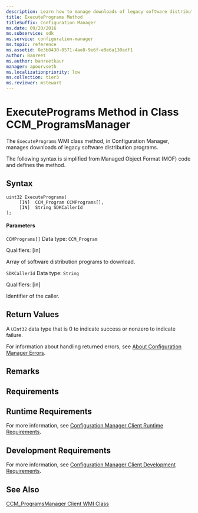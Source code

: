 ```yaml
---
description: Learn how to manage downloads of legacy software distribution programs in Configuration Manager with ExecutePrograms class.
title: ExecutePrograms Method
titleSuffix: Configuration Manager
ms.date: 09/20/2016
ms.subservice: sdk
ms.service: configuration-manager
ms.topic: reference
ms.assetid: 0e3b8430-0571-4ae8-9e6f-e9e6a130adf1
author: Banreet
ms.author: banreetkaur
manager: apoorvseth
ms.localizationpriority: low
ms.collection: tier3
ms.reviewer: mstewart
---
```

# ExecutePrograms Method in Class CCM_ProgramsManager
The `ExecutePrograms` WMI class method, in Configuration Manager, manages downloads of legacy software distribution programs.

 The following syntax is simplified from Managed Object Format (MOF) code and defines the method.

## Syntax

```
uint32 ExecutePrograms(
     [IN]  CCM_Program CCMPrograms[],
     [IN]  String SDKCallerId
);
```

#### Parameters
 `CCMPrograms[]`
 Data type: `CCM_Program`

 Qualifiers: [in]

 Array of software distribution programs to download.

 `SDKCallerId`
 Data type: `String`

 Qualifiers: [in]

 Identifier of the caller.

## Return Values
 A `UInt32` data type that is 0 to indicate success or nonzero to indicate failure.

 For information about handling returned errors, see [About Configuration Manager Errors](../../../../../develop/core/understand/about-configuration-manager-errors.md).

## Remarks

## Requirements

## Runtime Requirements
 For more information, see [Configuration Manager Client Runtime Requirements](../../../../../develop/core/reqs/client-runtime-requirements.md).

## Development Requirements
 For more information, see [Configuration Manager Client Development Requirements](../../../../../develop/core/reqs/client-development-requirements.md).

## See Also
 [CCM_ProgramsManager Client WMI Class](../../../../../develop/reference/core/clients/sdk/ccm_programsmanager-client-wmi-class.md)
